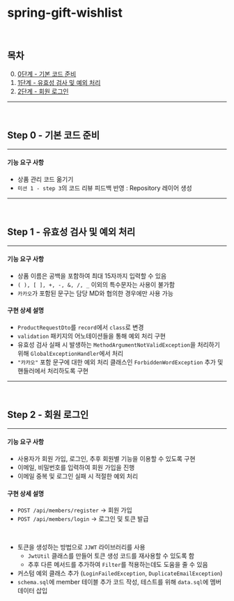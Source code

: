 # spring-gift-wishlist

<br>

## 목차

0. [0단계 - 기본 코드 준비](#step-0---기본-코드-준비)
1. [1단계 - 유효성 검사 및 예외 처리](#step-1---유효성-검사-및-예외-처리)
2. [2단계 - 회원 로그인](#step-2---회원-로그인)

---

<br>

## Step 0 - 기본 코드 준비

---

#### 기능 요구 사항

- 상품 관리 코드 옮기기
- `미션 1 - step 3`의 코드 리뷰 피드백 반영 : Repository 레이어 생성

---

<br>

## Step 1 - 유효성 검사 및 예외 처리

---

#### 기능 요구 사항

- 상품 이름은 공백을 포함하여 최대 15자까지 입력할 수 있음
- `( ), [ ], +, -, &, /, _` 이외의 특수문자는 사용이 불가함
- `카카오`가 포함된 문구는 담당 MD와 협의한 경우에만 사용 가능


#### 구현 상세 설명

- `ProductRequestDto`를 `record`에서 `class`로 변경
- `validation` 패키지의 어노테이션들을 통해 예외 처리 구현
- 유효성 검사 실패 시 발생하는 `MethodArgumentNotValidException`을 처리하기 위해 `GlobalExceptionHandler`에서 처리
- `"카카오"` 포함 문구에 대한 예외 처리 클래스인 `ForbiddenWordException` 추가 및 핸들러에서 처리하도록 구현

---

<br>

## Step 2 - 회원 로그인

---

#### 기능 요구 사항

- 사용자가 회원 가입, 로그인, 추후 회원별 기능을 이용할 수 있도록 구현
- 이메일, 비밀번호를 입력하여 회원 가입을 진행
- 이메일 중복 및 로그인 실패 시 적절한 예외 처리


#### 구현 상세 설명

- `POST /api/members/register` → 회원 가입
- `POST /api/members/login` → 로그인 및 토큰 발급

<br>

- 토큰을 생성하는 방법으로 `JJWT` 라이브러리를 사용
    + `JwtUtil` 클래스를 만들어 토큰 생성 코드를 재사용할 수 있도록 함
    + 추후 다른 메서드를 추가하여 `Filter`를 적용하는데도 도움을 줄 수 있음
- 커스텀 예외 클래스 추가 (`LoginFailedException`, `DuplicateEmailException`)
- `schema.sql`에 member 테이블 추가 코드 작성, 테스트를 위해 `data.sql`에 멤버 데이터 삽입